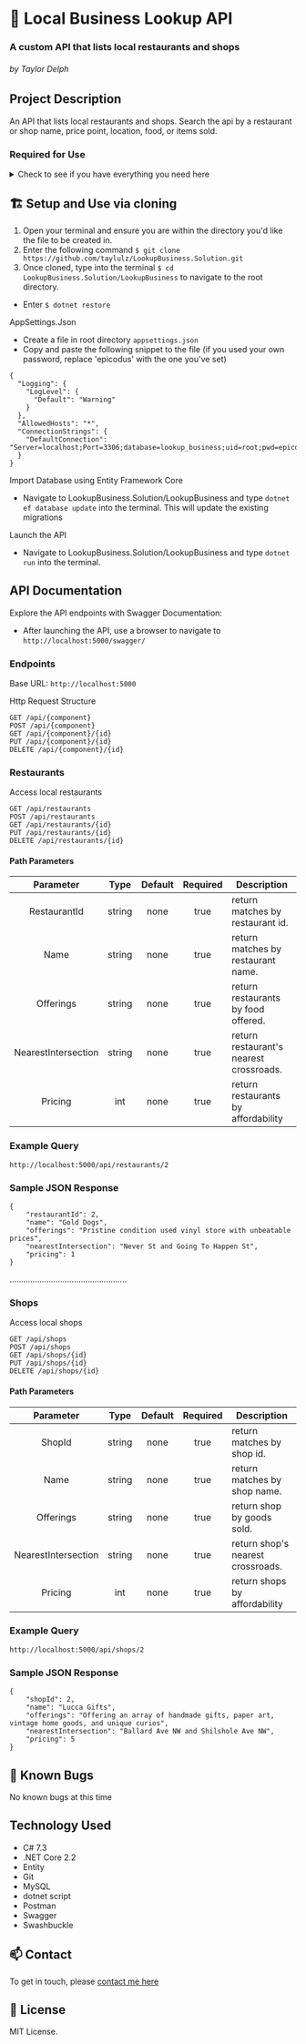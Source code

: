 # 📍 Local Business Lookup API

### A custom API that lists local restaurants and shops
###### by Taylor Delph

## **Project Description**
An API that lists local restaurants and shops. Search the api by a restaurant or shop name, price point, location, food, or items sold.

### Required for Use
<details>
<summary>Check to see if you have everything you need here</summary>

* A code editor like [VSCode](https://code.visualstudio.com/download)
* [.NET Core 2.2](https://dotnet.microsoft.com/download/dotnet-core/thank-you/sdk-2.2.106-macos-x64-installer) 
* [MySQL](https://dev.mysql.com/downloads/file/?id=484914)

  * Click the 'No thanks, just start my download' link.
  * Follow along with the installer until you reach the Configuration page. Then select the following options:
  * Use Legacy Password Encryption.
  * Set password to **epicodus** and then click **Finish**.
  * Open the terminal and enter the command `echo 'export PATH="/usr/local/mysql//bin:$PATH"'>>~/.bash_profile`
  * Type `source ~/.bash_profile` in the terminal to verify that MySQL was installed.
  * Enter `mysql -uroot -pepicodus` or `mysql -uroot -p{your_password}` in the terminal to verify the installation. You will know it's installed when you gain access to the `mysql>` command line.


* [MySQL Workbench](https://dev.mysql.com/downloads/file/?id=484391)
  * Select the 'No thanks, just start my download' link.
  * Install MySQL Workbench in the Applications folder.
  * Open MySQL Workbench and select the `Local instance 3306` server. You will need to enter the password **epicodus** (or the password you set).
</details>


## 🏗️  Setup and Use via cloning
1. Open your terminal and ensure you are within the directory you'd like the file to be created in.
2. Enter the following command `$ git clone https://github.com/taylulz/LookupBusiness.Solution.git`
3. Once cloned, type into the terminal `$ cd LookupBusiness.Solution/LookupBusiness` to navigate to the root directory.
* Enter `$ dotnet restore`

AppSettings.Json
* Create a file in root directory `appsettings.json`
* Copy and paste the following snippet to the file (if you used your own password, replace 'epicodus' with the one you've set)

```
{
  "Logging": {
    "LogLevel": {
      "Default": "Warning"
    }
  },
  "AllowedHosts": "*",
  "ConnectionStrings": {
    "DefaultConnection": "Server=localhost;Port=3306;database=lookup_business;uid=root;pwd=epicodus;"
  }
}
```
Import Database using Entity Framework Core
* Navigate to LookupBusiness.Solution/LookupBusiness and type `dotnet ef database update` into the terminal. This will update the existing migrations

Launch the API
* Navigate to LookupBusiness.Solution/LookupBusiness and type `dotnet run` into the terminal.

## API Documentation
Explore the API endpoints with Swagger Documentation:
* After launching the API, use a browser to navigate to `http://localhost:5000/swagger/`

### **Endpoints**
Base URL: `http://localhost:5000`

Http Request Structure

```
GET /api/{component}
POST /api/{component}
GET /api/{component}/{id}
PUT /api/{component}/{id}
DELETE /api/{component}/{id}
```

### Restaurants
Access local restaurants

```
GET /api/restaurants
POST /api/restaurants
GET /api/restaurants/{id}
PUT /api/restaurants/{id}
DELETE /api/restaurants/{id}
```

#### Path Parameters
| Parameter | Type | Default | Required | Description |
| :---: | :---: | :---: | :---: | --- |
| RestaurantId | string | none | true | return matches by restaurant id.|
| Name | string | none | true | return matches by restaurant name.|
| Offerings | string | none | true | return restaurants by food offered. |
| NearestIntersection | string | none | true | return restaurant's nearest crossroads. |
| Pricing | int | none | true | return restaurants by affordability |

### Example Query
```
http://localhost:5000/api/restaurants/2
```
### Sample JSON Response
```
{
    "restaurantId": 2,
    "name": "Gold Dogs",
    "offerings": "Pristine condition used vinyl store with unbeatable prices",
    "nearestIntersection": "Never St and Going To Happen St",
    "pricing": 1
}
```
...................................................

### Shops
Access local shops

```
GET /api/shops
POST /api/shops
GET /api/shops/{id}
PUT /api/shops/{id}
DELETE /api/shops/{id}
```

#### Path Parameters
| Parameter | Type | Default | Required | Description |
| :---: | :---: | :---: | :---: | --- |
| ShopId | string | none | true | return matches by shop id.|
| Name | string | none | true | return matches by shop name.|
| Offerings | string | none | true | return shop by goods sold. |
| NearestIntersection | string | none | true | return shop's nearest crossroads. |
| Pricing | int | none | true | return shops by affordability |

### Example Query
```
http://localhost:5000/api/shops/2
```
### Sample JSON Response
```
{
    "shopId": 2,
    "name": "Lucca Gifts",
    "offerings": "Offering an array of handmade gifts, paper art, vintage home goods, and unique curios",
    "nearestIntersection": "Ballard Ave NW and Shilshole Ave NW",
    "pricing": 5
}
```

## 🐞 Known Bugs
No known bugs at this time

## Technology Used
* C# 7.3
* .NET Core 2.2
* Entity
* Git
* MySQL
* dotnet script
* Postman
* Swagger
* Swashbuckle

## 📫 Contact
To get in touch, please [contact me here](mailto:taylulzcode@gmail.com)

## 📗 License

MIT License.